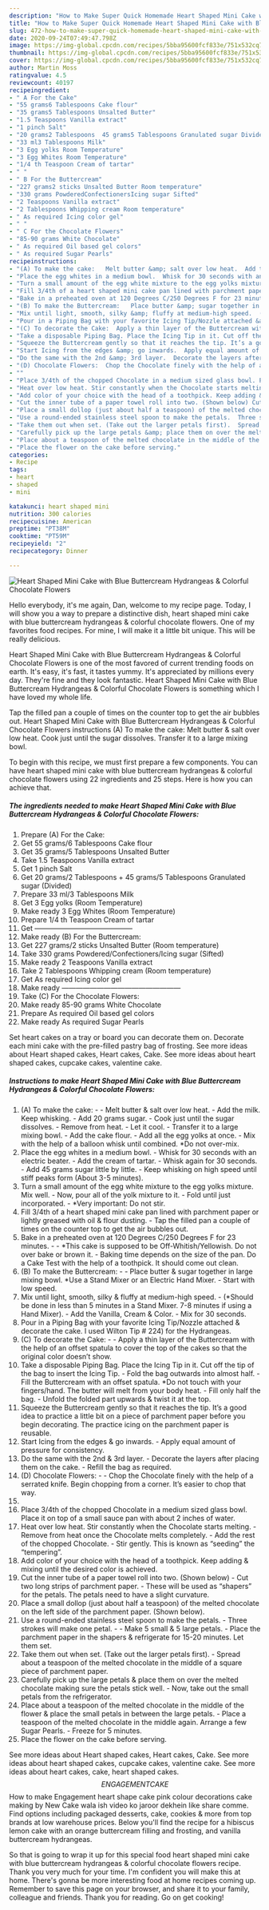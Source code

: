 ```yaml
---
description: "How to Make Super Quick Homemade Heart Shaped Mini Cake with Blue Buttercream Hydrangeas &amp;amp; Colorful Chocolate Flowers"
title: "How to Make Super Quick Homemade Heart Shaped Mini Cake with Blue Buttercream Hydrangeas &amp;amp; Colorful Chocolate Flowers"
slug: 472-how-to-make-super-quick-homemade-heart-shaped-mini-cake-with-blue-buttercream-hydrangeas-and-amp-colorful-chocolate-flowers
date: 2020-09-24T07:49:47.798Z
image: https://img-global.cpcdn.com/recipes/5bba95600fcf833e/751x532cq70/heart-shaped-mini-cake-with-blue-buttercream-hydrangeas-colorful-chocolate-flowers-recipe-main-photo.jpg
thumbnail: https://img-global.cpcdn.com/recipes/5bba95600fcf833e/751x532cq70/heart-shaped-mini-cake-with-blue-buttercream-hydrangeas-colorful-chocolate-flowers-recipe-main-photo.jpg
cover: https://img-global.cpcdn.com/recipes/5bba95600fcf833e/751x532cq70/heart-shaped-mini-cake-with-blue-buttercream-hydrangeas-colorful-chocolate-flowers-recipe-main-photo.jpg
author: Martin Moss
ratingvalue: 4.5
reviewcount: 40197
recipeingredient:
- " A For the Cake"
- "55 grams6 Tablespoons Cake flour"
- "35 grams5 Tablespoons Unsalted Butter"
- "1.5 Teaspoons Vanilla extract"
- "1 pinch Salt"
- "20 grams2 Tablespoons  45 grams5 Tablespoons Granulated sugar Divided"
- "33 ml3 Tablespoons Milk"
- "3 Egg yolks Room Temperature"
- "3 Egg Whites Room Temperature"
- "1/4 th Teaspoon Cream of tartar"
- " "
- " B For the Buttercream"
- "227 grams2 sticks Unsalted Butter Room temperature"
- "330 grams PowderedConfectionersIcing sugar Sifted"
- "2 Teaspoons Vanilla extract"
- "2 Tablespoons Whipping cream Room temperature"
- " As required Icing color gel"
- " "
- " C For the Chocolate Flowers"
- "85-90 grams White Chocolate"
- " As required Oil based gel colors"
- " As required Sugar Pearls"
recipeinstructions:
- "(A) To make the cake:   Melt butter &amp; salt over low heat.  Add the milk. Keep whisking.  Add 20 grams sugar.  Cook just until the sugar dissolves.  Remove from heat.  Let it cool.  Transfer it to a large mixing bowl.  Add the cake flour.  Add all the egg yolks at once. Mix with the help of a balloon whisk until combined. *Do not over-mix."
- "Place the egg whites in a medium bowl.  Whisk for 30 seconds with an electric beater.  Add the cream of tartar.  Whisk again for 30 seconds.  Add 45 grams sugar little by little.  Keep whisking on high speed until stiff peaks form (About 3-5 minutes)."
- "Turn a small amount of the egg white mixture to the egg yolks mixture. Mix well.  Now, pour all of the yolk mixture to it.  Fold until just incorporated.  *Very important: Do not stir."
- "Fill 3/4th of a heart shaped mini cake pan lined with parchment paper or lightly greased with oil &amp; flour dusting.  Tap the filled pan a couple of times on the counter top to get the air bubbles out."
- "Bake in a preheated oven at 120 Degrees C/250 Degrees F for 23 minutes.   *This cake is supposed to be Off-Whitish/Yellowish. Do not over bake or brown it.  Baking time depends on the size of the pan. Do a Cake Test with the help of a toothpick. It should come out clean."
- "(B) To make the Buttercream:   Place butter &amp; sugar together in large mixing bowl. *Use a Stand Mixer or an Electric Hand Mixer.  Start with low speed."
- "Mix until light, smooth, silky &amp; fluffy at medium-high speed.  (*Should be done in less than 5 minutes in a Stand Mixer. 7-8 minutes if using a Hand Mixer). Add the Vanilla, Cream &amp; Color.  Mix for 30 seconds."
- "Pour in a Piping Bag with your favorite Icing Tip/Nozzle attached &amp; decorate the cake. I used Wilton Tip # 224) for the Hydrangeas."
- "(C) To decorate the Cake:  Apply a thin layer of the Buttercream with the help of an offset spatula to cover the top of the cakes so that the original color doesn’t show."
- "Take a disposable Piping Bag. Place the Icing Tip in it. Cut off the tip of the bag to insert the Icing Tip.  Fold the bag outwards into almost half.  Fill the Buttercream with an offset spatula. *Do not touch with your fingers/hand. The butter will melt from your body heat.  Fill only half the bag.  Unfold the folded part upwards &amp; twist it at the top."
- "Squeeze the Buttercream gently so that it reaches the tip. It’s a good idea to practice a little bit on a piece of parchment paper before you begin decorating. The practice icing on the parchment paper is reusable."
- "Start Icing from the edges &amp; go inwards.  Apply equal amount of pressure for consistency."
- "Do the same with the 2nd &amp; 3rd layer.  Decorate the layers after placing them on the cake.  Refill the bag as required."
- "(D) Chocolate Flowers:  Chop the Chocolate finely with the help of a serrated knife. Begin chopping from a corner. It’s easier to chop that way."
- ""
- "Place 3/4th of the chopped Chocolate in a medium sized glass bowl. Place it on top of a small sauce pan with about 2 inches of water."
- "Heat over low heat. Stir constantly when the Chocolate starts melting.  Remove from heat once the Chocolate melts completely.  Add the rest of the chopped Chocolate.  Stir gently. This is known as “seeding” the “tempering”."
- "Add color of your choice with the head of a toothpick. Keep adding &amp; mixing until the desired color is achieved."
- "Cut the inner tube of a paper towel roll into two. (Shown below) Cut two long strips of parchment paper.  These will be used as “shapers” for the petals. The petals need to have a slight curvature."
- "Place a small dollop (just about half a teaspoon) of the melted chocolate on the left side of the parchment paper. (Shown below)."
- "Use a round-ended stainless steel spoon to make the petals.  Three strokes will make one petal.   Make 5 small &amp; 5 large petals.  Place the parchment paper in the shapers &amp; refrigerate for 15-20 minutes. Let them set."
- "Take them out when set. (Take out the larger petals first).  Spread about a teaspoon of the melted chocolate in the middle of a square piece of parchment paper."
- "Carefully pick up the large petals &amp; place them on over the melted chocolate making sure the petals stick well.  Now, take out the small petals from the refrigerator."
- "Place about a teaspoon of the melted chocolate in the middle of the flower &amp; place the small petals in between the large petals.  Place a teaspoon of the melted chocolate in the middle again. Arrange a few Sugar Pearls.  Freeze for 5 minutes."
- "Place the flower on the cake before serving."
categories:
- Recipe
tags:
- heart
- shaped
- mini

katakunci: heart shaped mini 
nutrition: 300 calories
recipecuisine: American
preptime: "PT38M"
cooktime: "PT59M"
recipeyield: "2"
recipecategory: Dinner

---
```



![Heart Shaped Mini Cake with Blue Buttercream Hydrangeas &amp; Colorful Chocolate Flowers](https://img-global.cpcdn.com/recipes/5bba95600fcf833e/751x532cq70/heart-shaped-mini-cake-with-blue-buttercream-hydrangeas-colorful-chocolate-flowers-recipe-main-photo.jpg)

Hello everybody, it's me again, Dan, welcome to my recipe page. Today, I will show you a way to prepare a distinctive dish, heart shaped mini cake with blue buttercream hydrangeas &amp; colorful chocolate flowers. One of my favorites food recipes. For mine, I will make it a little bit unique. This will be really delicious.

Heart Shaped Mini Cake with Blue Buttercream Hydrangeas &amp; Colorful Chocolate Flowers is one of the most favored of current trending foods on earth. It's easy, it's fast, it tastes yummy. It's appreciated by millions every day. They're fine and they look fantastic. Heart Shaped Mini Cake with Blue Buttercream Hydrangeas &amp; Colorful Chocolate Flowers is something which I have loved my whole life.

Tap the filled pan a couple of times on the counter top to get the air bubbles out. Heart Shaped Mini Cake with Blue Buttercream Hydrangeas &amp; Colorful Chocolate Flowers instructions (A) To make the cake: Melt butter &amp; salt over low heat. Cook just until the sugar dissolves. Transfer it to a large mixing bowl.


To begin with this recipe, we must first prepare a few components. You can have heart shaped mini cake with blue buttercream hydrangeas &amp; colorful chocolate flowers using 22 ingredients and 25 steps. Here is how you can achieve that.

<!--inarticleads1-->

##### The ingredients needed to make Heart Shaped Mini Cake with Blue Buttercream Hydrangeas &amp; Colorful Chocolate Flowers:

1. Prepare  (A) For the Cake:
1. Get 55 grams/6 Tablespoons Cake flour
1. Get 35 grams/5 Tablespoons Unsalted Butter
1. Take 1.5 Teaspoons Vanilla extract
1. Get 1 pinch Salt
1. Get 20 grams/2 Tablespoons + 45 grams/5 Tablespoons Granulated sugar (Divided)
1. Prepare 33 ml/3 Tablespoons Milk
1. Get 3 Egg yolks (Room Temperature)
1. Make ready 3 Egg Whites (Room Temperature)
1. Prepare 1/4 th Teaspoon Cream of tartar
1. Get  ——————————————
1. Make ready  (B) For the Buttercream:
1. Get 227 grams/2 sticks Unsalted Butter (Room temperature)
1. Take 330 grams Powdered/Confectioners/Icing sugar (Sifted)
1. Make ready 2 Teaspoons Vanilla extract
1. Take 2 Tablespoons Whipping cream (Room temperature)
1. Get  As required Icing color gel
1. Make ready  —————————————————
1. Take  (C) For the Chocolate Flowers:
1. Make ready 85-90 grams White Chocolate
1. Prepare  As required Oil based gel colors
1. Make ready  As required Sugar Pearls


Set heart cakes on a tray or board you can decorate them on. Decorate each mini cake with the pre-filled pastry bag of frosting. See more ideas about Heart shaped cakes, Heart cakes, Cake. See more ideas about heart shaped cakes, cupcake cakes, valentine cake. 

<!--inarticleads2-->

##### Instructions to make Heart Shaped Mini Cake with Blue Buttercream Hydrangeas &amp; Colorful Chocolate Flowers:

1. (A) To make the cake:  -  - Melt butter &amp; salt over low heat.  - Add the milk. Keep whisking.  - Add 20 grams sugar.  - Cook just until the sugar dissolves.  - Remove from heat.  - Let it cool.  - Transfer it to a large mixing bowl.  - Add the cake flour.  - Add all the egg yolks at once. - Mix with the help of a balloon whisk until combined. *Do not over-mix.
1. Place the egg whites in a medium bowl.  - Whisk for 30 seconds with an electric beater.  - Add the cream of tartar.  - Whisk again for 30 seconds.  - Add 45 grams sugar little by little.  - Keep whisking on high speed until stiff peaks form (About 3-5 minutes).
1. Turn a small amount of the egg white mixture to the egg yolks mixture. Mix well.  - Now, pour all of the yolk mixture to it.  - Fold until just incorporated.  - *Very important: Do not stir.
1. Fill 3/4th of a heart shaped mini cake pan lined with parchment paper or lightly greased with oil &amp; flour dusting.  - Tap the filled pan a couple of times on the counter top to get the air bubbles out.
1. Bake in a preheated oven at 120 Degrees C/250 Degrees F for 23 minutes.  -  - *This cake is supposed to be Off-Whitish/Yellowish. Do not over bake or brown it.  - Baking time depends on the size of the pan. Do a Cake Test with the help of a toothpick. It should come out clean.
1. (B) To make the Buttercream:  -  - Place butter &amp; sugar together in large mixing bowl. *Use a Stand Mixer or an Electric Hand Mixer.  - Start with low speed.
1. Mix until light, smooth, silky &amp; fluffy at medium-high speed.  - (*Should be done in less than 5 minutes in a Stand Mixer. 7-8 minutes if using a Hand Mixer). - Add the Vanilla, Cream &amp; Color.  - Mix for 30 seconds.
1. Pour in a Piping Bag with your favorite Icing Tip/Nozzle attached &amp; decorate the cake. I used Wilton Tip # 224) for the Hydrangeas.
1. (C) To decorate the Cake: -  - Apply a thin layer of the Buttercream with the help of an offset spatula to cover the top of the cakes so that the original color doesn’t show.
1. Take a disposable Piping Bag. Place the Icing Tip in it. Cut off the tip of the bag to insert the Icing Tip.  - Fold the bag outwards into almost half.  - Fill the Buttercream with an offset spatula. *Do not touch with your fingers/hand. The butter will melt from your body heat.  - Fill only half the bag.  - Unfold the folded part upwards &amp; twist it at the top.
1. Squeeze the Buttercream gently so that it reaches the tip. It’s a good idea to practice a little bit on a piece of parchment paper before you begin decorating. The practice icing on the parchment paper is reusable.
1. Start Icing from the edges &amp; go inwards.  - Apply equal amount of pressure for consistency.
1. Do the same with the 2nd &amp; 3rd layer.  - Decorate the layers after placing them on the cake.  - Refill the bag as required.
1. (D) Chocolate Flowers: -  - Chop the Chocolate finely with the help of a serrated knife. Begin chopping from a corner. It’s easier to chop that way.
1. 
1. Place 3/4th of the chopped Chocolate in a medium sized glass bowl. Place it on top of a small sauce pan with about 2 inches of water.
1. Heat over low heat. Stir constantly when the Chocolate starts melting.  - Remove from heat once the Chocolate melts completely.  - Add the rest of the chopped Chocolate.  - Stir gently. This is known as “seeding” the “tempering”.
1. Add color of your choice with the head of a toothpick. Keep adding &amp; mixing until the desired color is achieved.
1. Cut the inner tube of a paper towel roll into two. (Shown below) - Cut two long strips of parchment paper.  - These will be used as “shapers” for the petals. The petals need to have a slight curvature.
1. Place a small dollop (just about half a teaspoon) of the melted chocolate on the left side of the parchment paper. (Shown below).
1. Use a round-ended stainless steel spoon to make the petals.  - Three strokes will make one petal.  -  - Make 5 small &amp; 5 large petals.  - Place the parchment paper in the shapers &amp; refrigerate for 15-20 minutes. Let them set.
1. Take them out when set. (Take out the larger petals first).  - Spread about a teaspoon of the melted chocolate in the middle of a square piece of parchment paper.
1. Carefully pick up the large petals &amp; place them on over the melted chocolate making sure the petals stick well.  - Now, take out the small petals from the refrigerator.
1. Place about a teaspoon of the melted chocolate in the middle of the flower &amp; place the small petals in between the large petals.  - Place a teaspoon of the melted chocolate in the middle again. Arrange a few Sugar Pearls.  - Freeze for 5 minutes.
1. Place the flower on the cake before serving.


See more ideas about Heart shaped cakes, Heart cakes, Cake. See more ideas about heart shaped cakes, cupcake cakes, valentine cake. See more ideas about heart cakes, cake, heart shaped cakes. $$ENGAGEMENT CAKE $$How to make Engagement heart shape cake pink colour decorations cake making by New Cake wala ish video ko jaroor dekhein like share comme. Find options including packaged desserts, cake, cookies &amp; more from top brands at low warehouse prices. Below you&#39;ll find the recipe for a hibiscus lemon cake with an orange buttercream filling and frosting, and vanilla buttercream hydrangeas. 

So that is going to wrap it up for this special food heart shaped mini cake with blue buttercream hydrangeas &amp; colorful chocolate flowers recipe. Thank you very much for your time. I'm confident you will make this at home. There's gonna be more interesting food at home recipes coming up. Remember to save this page on your browser, and share it to your family, colleague and friends. Thank you for reading. Go on get cooking!
